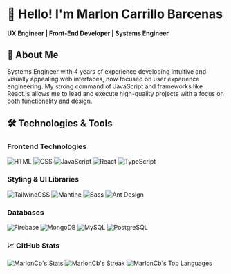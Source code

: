 # 👋 Hello! I'm Marlon Carrillo Barcenas

**UX Engineer | Front-End Developer | Systems Engineer**

## 📄 About Me
Systems Engineer with 4 years of experience developing intuitive and visually appealing web interfaces, now focused on user experience engineering. My strong command of JavaScript and frameworks like React.js allows me to lead and execute high-quality projects with a focus on both functionality and design.

## 🛠️ Technologies & Tools
### Frontend Technologies

![HTML](https://img.shields.io/badge/-HTML-E34F26?logo=html5&logoColor=white&style=flat)
![CSS](https://img.shields.io/badge/-CSS-1572B6?logo=css3&logoColor=white&style=flat)
![JavaScript](https://img.shields.io/badge/-JavaScript-F7DF1E?logo=javascript&logoColor=black&style=flat)
![React](https://img.shields.io/badge/-React-61DAFB?logo=react&logoColor=black&style=flat)
![TypeScript](https://img.shields.io/badge/-TypeScript-3178C6?logo=typescript&logoColor=white&style=flat)

### Styling & UI Libraries
![TailwindCSS](https://img.shields.io/badge/-TailwindCSS-38B2AC?logo=tailwindcss&logoColor=white&style=flat)
![Mantine](https://img.shields.io/badge/-Mantine-339AF0?logo=mantine&logoColor=white&style=flat)
![Sass](https://img.shields.io/badge/-Sass-CC6699?logo=sass&logoColor=white&style=flat)
![Ant Design](https://img.shields.io/badge/-Ant%20Design-0170FE?logo=antdesign&logoColor=white&style=flat)

### Databases
![Firebase](https://img.shields.io/badge/-Firebase-FFCA28?logo=firebase&logoColor=black&style=flat)
![MongoDB](https://img.shields.io/badge/-MongoDB-47A248?logo=mongodb&logoColor=white&style=flat)
![MySQL](https://img.shields.io/badge/-MySQL-4479A1?logo=mysql&logoColor=white&style=flat)
![PostgreSQL](https://img.shields.io/badge/-PostgreSQL-4169E1?logo=postgresql&logoColor=white&style=flat)



### 📈 GitHub Stats
<div>

![MarlonCb's Stats](https://github-readme-stats.vercel.app/api?username=MarlonCb&theme=dark&show_icons=true&hide_border=true&count_private=true&card_width=400px&include_all_commits=true)
![MarlonCb's Streak](https://github-readme-streak-stats.herokuapp.com/?user=MarlonCb&theme=dark&hide_border=true&card_width=400px)
![MarlonCb's Top Languages](https://github-readme-stats.vercel.app/api/top-langs/?username=MarlonCb&theme=dark&show_icons=true&hide_border=true&layout=compact&card_width=500px)

</div>




<!--
**MarlonCB/MarlonCB** is a ✨ _special_ ✨ repository because its `README.md` (this file) appears on your GitHub profile.

Here are some ideas to get you started:

- 🔭 I’m currently working on ...
- 🌱 I’m currently learning ...
- 👯 I’m looking to collaborate on ...
- 🤔 I’m looking for help with ...
- 💬 Ask me about ...
- 📫 How to reach me: ...
- 😄 Pronouns: ...
- ⚡ Fun fact: ...
-->

